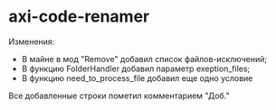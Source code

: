 # axi-code-renamer

Изменения:
- В майне в мод "Remove" добавил список файлов-исключений;
- В функцию FolderHandler добавил параметр exeption_files;
- В функцию need_to_process_file добавил еще одно условие

Все добавленные строки пометил комментарием "Доб."
